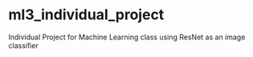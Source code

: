 # ml3_individual_project
Individual Project for Machine Learning class using ResNet as an image classifier
